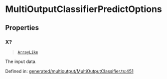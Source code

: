 # MultiOutputClassifierPredictOptions

## Properties

### X?

> [`ArrayLike`](../types/ArrayLike.md)

The input data.

Defined in:  [generated/multioutput/MultiOutputClassifier.ts:451](https://github.com/transitive-bullshit/scikit-learn-ts/blob/92ab806/packages/sklearn/src/generated/multioutput/MultiOutputClassifier.ts#L451)

